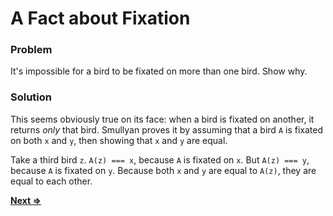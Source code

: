 # A Fact about Fixation

### Problem
It's impossible for a bird to be fixated on more than one bird. Show why.

### Solution
This seems obviously true on its face: when a bird is fixated on another, it returns _only_ that bird. Smullyan proves it by assuming that a bird `A` is fixated on both `x` and `y`, then showing that `x` and `y` are equal.

Take a third bird `z`. `A(z) === x`, because `A` is fixated on `x`. But `A(z) === y`, because `A` is fixated on `y`. Because both `x` and `y` are equal to `A(z)`, they are equal to each other.

[**Next =>**](../18/README.md)
